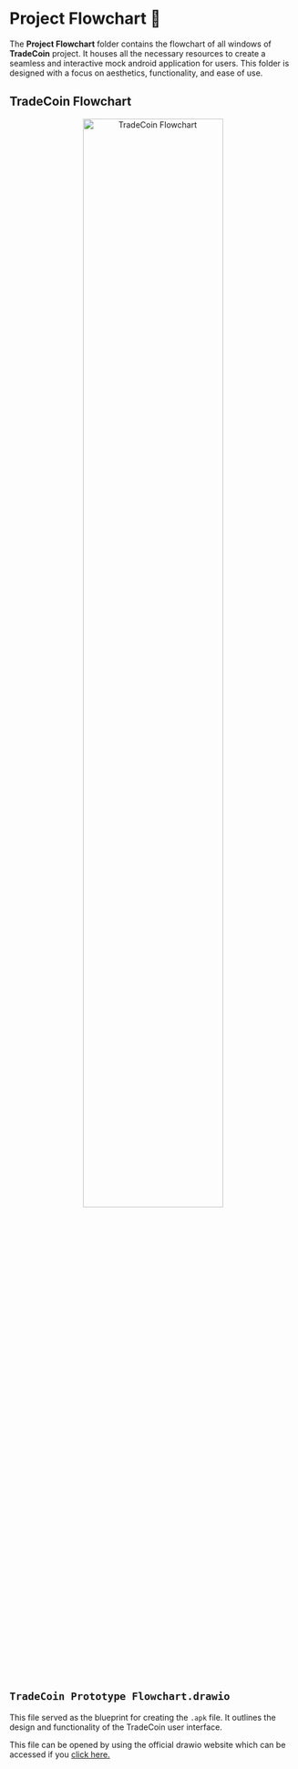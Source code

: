 # Project Flowchart 💫

The **Project Flowchart** folder contains the flowchart of all windows of **TradeCoin** project. It houses all the necessary resources to create a seamless and interactive mock android application for users. This folder is designed with a focus on aesthetics, functionality, and ease of use.

## TradeCoin Flowchart 
<p align="center">
  <img src="https://github.com/StudiYash/TradeCoin/blob/main/Project%20Flowchart/TradeCoin%20Prototype%20Flowchart.png" alt="TradeCoin Flowchart" width="70%" />
</p>

## `TradeCoin Prototype Flowchart.drawio`
This file served as the blueprint for creating the `.apk` file. It outlines the design and functionality of the TradeCoin user interface.

This file can be opened by using the official drawio website which can be accessed if you [click here.](https://www.drawio.com/)